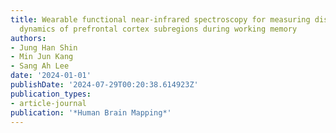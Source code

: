 ```yaml
---
title: Wearable functional near-infrared spectroscopy for measuring dissociable activation
  dynamics of prefrontal cortex subregions during working memory
authors:
- Jung Han Shin
- Min Jun Kang
- Sang Ah Lee
date: '2024-01-01'
publishDate: '2024-07-29T00:20:38.614923Z'
publication_types:
- article-journal
publication: '*Human Brain Mapping*'
---
```

